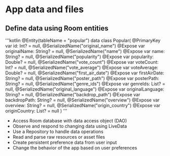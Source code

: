 # App data and files

## Define data using Room entities

'''kotlin
@Entity(tableName = "popular")
data class Popular(
        @PrimaryKey
        var id: Int? = null,
        @SerializedName("original_name")
        @Expose
        var originalName: String? = null,
        @SerializedName("name")
        @Expose
        var name: String? = null,
        @SerializedName("popularity")
        @Expose
        var popularity: Double? = null,
        @SerializedName("vote_count")
        @Expose
        var voteCount: Int? = null,
        @SerializedName("vote_average")
        @Expose
        var voteAverage: Double? = null,
        @SerializedName("first_air_date")
        @Expose
        var firstAirDate: String? = null,
        @SerializedName("poster_path")
        @Expose
        var posterPath: String? = null,
        @SerializedName("genre_ids")
        @Expose
        var genreIds: List<Int>? = null,
        @SerializedName("original_language")
        @Expose
        var originalLanguage: String? = null,
        @SerializedName("backdrop_path")
        @Expose
        var backdropPath: String? = null,
        @SerializedName("overview")
        @Expose
        var overview: String? = null,
        @SerializedName("origin_country")
        @Expose
        var originCountry: List<String>? = null
)
'''




* Access Room database with data access object (DAO)
* Observe and respond to changing data using LiveData
* Use a Repository to handle data operations
* Read and parse raw resources or asset files
* Create persistent preference data from user input
* Change the behavior of the app based on user preferences
